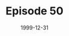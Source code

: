 ---
layout: podcast
title: Episode 50 
number: 50
subtitle: 
summary: 
date: 1999-12-31
location: https://dl.dropboxusercontent.com/s/dbytlfij8ty4qz5/watir_podcast_50.mp3?dl=0
size: 20,683,159
duration: 21:32
---